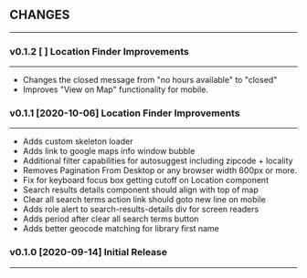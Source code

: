 ## CHANGES
-----------

### v0.1.2 [ ] Location Finder Improvements
-------------------------------------------
* Changes the closed message from "no hours available" to "closed"
* Improves "View on Map" functionality for mobile.

### v0.1.1 [2020-10-06] Location Finder Improvements
-------------------------------------------
* Adds custom skeleton loader
* Adds link to google maps info window bubble
* Additional filter capabilities for autosuggest including zipcode + locality
* Removes Pagination From Desktop or any browser width 600px or more.
* Fix for keyboard focus box getting cutoff on Location component
* Search results details component should align with top of map
* Clear all search terms action link should goto new line on mobile
* Adds role alert to search-results-details div for screen readers
* Adds period after clear all search terms button
* Adds better geocode matching for library first name

### v0.1.0 [2020-09-14] Initial Release
---------------------------------------
